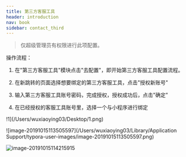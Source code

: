 ```yaml
---
title: 第三方客服工具
header: introduction
nav: book
sidebar: contact_third
---
```




> 仅超级管理员有权限进行此项配置。 

操作流程：

1. 在"第三方客服工具"模块点击"去配置"，即开始第三方客服工具配置流程。

2. 在新跳转的页面选择想要绑定的第三方客服工具，点击"授权新账号"

3. 输入第三方客服工具账号密码，完成授权，授权成功后，点击"确定"

4. 在已经授权的客服工具账号里，选择一个与小程序进行绑定

!1](/Users/wuxiaoying03/Desktop/1.png)

![image-20191015113505597](/Users/wuxiaoying03/Library/Application Support/typora-user-images/image-20191015113505597.png)

![image-20191015114215915](/Users/wuxiaoying03/Desktop/2.png)